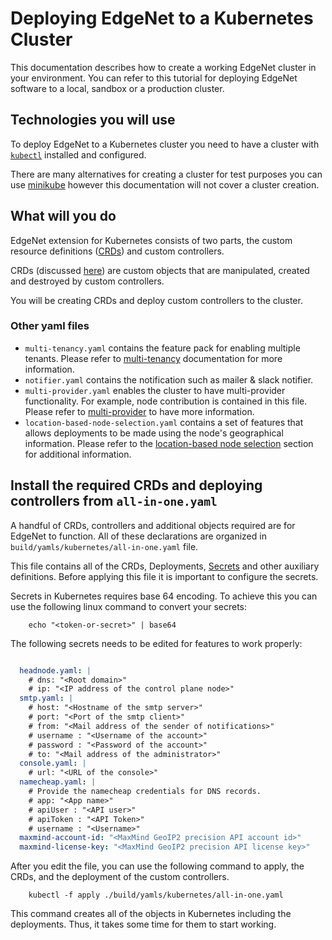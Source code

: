 # Deploying EdgeNet to a Kubernetes Cluster

This documentation describes how to create a working EdgeNet cluster in your environment. You can refer to this tutorial for deploying EdgeNet software to a local, sandbox or a production cluster.

## Technologies you will use

To deploy EdgeNet to a Kubernetes cluster you need to have a cluster with [``kubectl``](https://kubernetes.io/docs/reference/kubectl/overview/) installed and configured. 

There are many alternatives for creating a cluster for test purposes you can use [minikube](https://minikube.sigs.k8s.io/docs/) however this documentation will not cover a cluster creation.

## What will you do

EdgeNet extension for Kubernetes consists of two parts, the custom resource definitions ([CRDs](https://kubernetes.io/docs/concepts/extend-kubernetes/api-extension/custom-resources/)) and custom controllers. 

CRDs (discussed [here](custom_resources.md)) are custom objects that are manipulated, created and destroyed by custom controllers.

You will be creating CRDs and deploy custom controllers to the cluster.

### Other yaml files
* `multi-tenancy.yaml` contains the feature pack for enabling multiple tenants. Please refer to [multi-tenancy](custom_resources.md#multitenancy) documentation for more information.
* `notifier.yaml` contains the notification such as mailer & slack notifier.
* `multi-provider.yaml` enables the cluster to have multi-provider functionality. For example, node contribution is contained in this file. Please refer to [multi-provider](custom_resources.md#multi-provider) to have more information.
* `location-based-node-selection.yaml` contains a set of features that allows deployments to be made using the node's geographical information. Please refer to the [location-based node selection](custom_resources.md#location-based-node-selection) section for additional information.

## Install the required CRDs and deploying controllers from `all-in-one.yaml`

A handful of CRDs, controllers and additional objects required are for EdgeNet to function. All of these declarations are organized in `build/yamls/kubernetes/all-in-one.yaml` file.

This file contains all of the CRDs, Deployments, [Secrets](https://kubernetes.io/docs/concepts/configuration/secret/) and other auxiliary definitions. Before applying this file it is important to configure the secrets.

Secrets in Kubernetes requires base 64 encoding. To achieve this you can use the following linux command to convert your secrets:

```
    echo "<token-or-secret>" | base64
```

The following secrets needs to be edited for features to work properly:

```yaml

  headnode.yaml: |
    # dns: "<Root domain>"
    # ip: "<IP address of the control plane node>"
  smtp.yaml: |
    # host: "<Hostname of the smtp server>"
    # port: "<Port of the smtp client>"
    # from: "<Mail address of the sender of notifications>"
    # username : "<Username of the account>"
    # password : "<Password of the account>"
    # to: "<Mail address of the administrator>"
  console.yaml: |
    # url: "<URL of the console>"
  namecheap.yaml: |
    # Provide the namecheap credentials for DNS records.
    # app: "<App name>"
    # apiUser : "<API user>"
    # apiToken : "<API Token>"
    # username : "<Username>"
  maxmind-account-id: "<MaxMind GeoIP2 precision API account id>"
  maxmind-license-key: "<MaxMind GeoIP2 precision API license key>"

```

After you edit the file, you can use the following command to apply, the CRDs, and the deployment of the custom controllers.

```
    kubectl -f apply ./build/yamls/kubernetes/all-in-one.yaml
```

This command creates all of the objects in Kubernetes including the deployments. Thus, it takes some time for them to start working.


